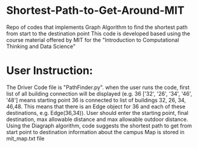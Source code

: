 # Shortest-Path-to-Get-Around-MIT
Repo of codes that implements Graph Algorithm to find the shortest path from start to the destination point 
This code is developed based using the course material offered by MIT for the "Introduction to Computational Thinking and Data Science"

# User Instruction:
The Driver Code file is "PathFinder.py". when the user runs the code, first list of all building connection will be displayed (e.g. 36 ['32', '26', '34', '46', '48'] means starting point 36 is connected to list of buildings 32, 26, 34, 46,48. This means that there is an Edge object for 36 and each of these destinations, e.g. Edge(36,34)).
User should enter the starting point, final destination, max allowable distance and max allowable outdoor distance. 
Using the Diagraph algorithm, code suggests the shortest path to get from start point to destination 
information about the campus Map is stored in mit_map.txt file 



